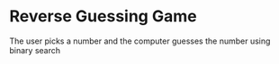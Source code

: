 # Reverse Guessing Game
The user  picks a number and the computer guesses the number using binary search 

